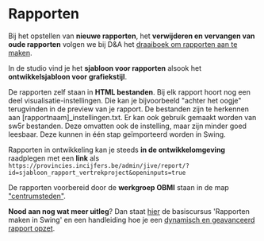 # Rapporten

Bij het opstellen van **nieuwe rapporten**, het **verwijderen en vervangen van oude rapporten** volgen we bij D&amp;A het [draaiboek om rapporten aan te maken](Draaiboek-rapporten.md).

In de studio vind je het **sjabloon voor rapporten** alsook het **ontwikkelsjabloon voor grafiekstijl**.

De rapporten zelf staan in **HTML bestanden**. Bij elk rapport hoort nog een deel visualisatie-instellingen. Die kan je bijvoorbeeld &quot;achter het oogje&quot; terugvinden in de preview van je rapport. De bestanden zijn te herkennen aan [rapportnaam]\_instellingen.txt. Er kan ook gebruik gemaakt worden van sw5r bestanden. Deze omvatten ook de instelling, maar zijn minder goed leesbaar. Deze kunnen in één stap geïmporteerd worden in Swing.

Rapporten in ontwikkeling kan je steeds **in de ontwikkelomgeving** raadplegen met een **link** als `https://provincies.incijfers.be/admin/jive/report/?id=sjabloon_rapport_vertrekproject&openinputs=true`

De rapporten voorbereid door de **werkgroep OBMI** staan in de map [&quot;centrumsteden&quot;](https://github.com/provinciesincijfers/JiveDocumentation/tree/master/07.%20Rapporten/centrumsteden).

**Nood aan nog wat meer uitleg**? Dan staat [hier](https://github.com/provinciesincijfers/JiveDocumentation/blob/master/07.%20Rapporten/Cursus_Swing_rapporten.pdf) de basiscursus &#39;Rapporten maken in Swing&#39; en een handleiding hoe je een [dynamisch en geavanceerd rapport opzet](https://github.com/provinciesincijfers/JiveDocumentation/blob/master/07.%20Rapporten/Handleiding_rapporten_Swing_Jive_5.2.pdf).
